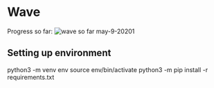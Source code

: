 # Wave
Progress so far:
![wave so far may-9-20201](https://user-images.githubusercontent.com/9064271/117577279-c6245500-b0ae-11eb-96aa-fa8bc7db3aec.gif)


## Setting up environment
python3 -m venv env
source env/bin/activate
python3 -m pip install -r requirements.txt

